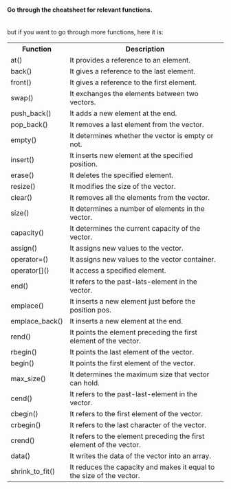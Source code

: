 <p><h4>Go through the cheatsheet for relevant functions.</h4></br> 
but if you want to go through more functions, here it is: </p>

<table>
  <tr>
    <th>Function	</th>
    <th> Description</th>
  </tr>
   
  <tr>
    <td>at()</td><td>It provides a reference to an element.</td>
  </tr>
     
  <tr>
    <td>back()</td><td>It gives a reference to the last element.</td>
  </tr>
     
  <tr>
    <td>front()	</td><td>It gives a reference to the first element.</td>
  </tr>
     
  <tr>
    <td>swap()</td><td>It exchanges the elements between two vectors.</td>
  </tr>
     
  <tr>
    <td>push_back()	</td><td>It adds a new element at the end.</td>
  </tr>
     
  <tr>
    <td>pop_back()	</td><td>It removes a last element from the vector.</td>
  </tr>
  
  <tr>
    <td>empty()	</td><td>It determines whether the vector is empty or not.</td>
  </tr>
  
  <tr>
    <td>insert() </td><td>It inserts new element at the specified position.</td>
  </tr>
  
  <tr>
    <td>erase()	</td><td>It deletes the specified element.</td>
  </tr>

  <tr>
    <td>resize()	</td><td>It modifies the size of the vector.</td>
  </tr>
  
  <tr>
    <td>clear()	</td><td>It removes all the elements from the vector.</td>
  </tr>
  
  <tr>
    <td>size()	</td><td>It determines a number of elements in the vector.</td>
  </tr>

  <tr>
    <td>capacity()	</td><td>It determines the current capacity of the vector.</td>
  </tr>
  
  <tr>
    <td>assign()	</td><td>It assigns new values to the vector.</td>
  </tr>
  
  <tr>
    <td>operator=()	</td><td>It assigns new values to the vector container.</td>
  </tr>
  
  <tr>
    <td>operator[]()	</td><td>It access a specified element.</td>
  </tr>
 
  <tr>
    <td>end()	</td><td>It refers to the past-lats-element in the vector.</td>
  </tr>
  
  <tr>
    <td>emplace()	</td><td>It inserts a new element just before the position pos.</td>
  </tr>
  
  <tr>
    <td>emplace_back()	</td><td>It inserts a new element at the end.</td>
  </tr>
  
  <tr>
    <td>rend()	</td><td>It points the element preceding the first element of the vector.</td>
  </tr>
  
  <tr>
    <td>rbegin()	</td><td>It points the last element of the vector.</td>
  </tr>
  
  <tr>
    <td>begin()	</td><td>It points the first element of the vector.</td>
  </tr>
  
  <tr>
    <td>max_size()	</td><td>It determines the maximum size that vector can hold.</td>
  </tr>
  
  <tr>
    <td>cend()	</td><td>It refers to the past-last-element in the vector.</td>
  </tr>
  
  <tr>
    <td>cbegin()	</td><td>It refers to the first element of the vector.</td>
  </tr>
  
  <tr>
    <td>crbegin()	</td><td>It refers to the last character of the vector.</td>
  </tr>
  
  <tr>
    <td>crend()	</td><td>It refers to the element preceding the first element of the vector.</td>
  </tr>
  
  <tr>
    <td>data()	</td><td>It writes the data of the vector into an array.</td>
  </tr>
  
  <tr>
    <td>shrink_to_fit()	</td><td>It reduces the capacity and makes it equal to the size of the vector.</td>
  </tr>
</table>
